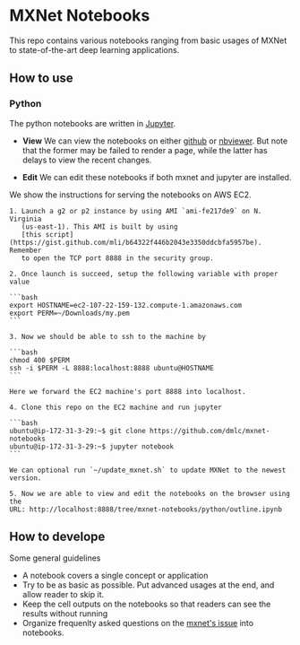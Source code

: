 # MXNet Notebooks

This repo contains various notebooks ranging from basic usages of MXNet to
state-of-the-art deep learning applications.

## How to use

### Python

The python notebooks are written in [Jupyter](http://jupyter.org/).

- **View** We can view the notebooks on either
  [github](https://github.com/dmlc/mxnet-notebooks/blob/master/python/outline.ipynb)
  or
  [nbviewer](http://nbviewer.jupyter.org/github/dmlc/mxnet-notebooks/blob/master/python/outline.ipynb). But
  note that the former may be failed to render a page, while the latter has
  delays to view the recent changes.

- **Edit** We can edit these notebooks if both mxnet and jupyter are
installed.

We show the instructions for serving the notebooks on AWS EC2.

    1. Launch a g2 or p2 instance by using AMI `ami-fe217de9` on N. Virginia
       (us-east-1). This AMI is built by using
       [this script](https://gist.github.com/mli/b64322f446b2043e3350ddcbfa5957be). Remember
       to open the TCP port 8888 in the security group.

    2. Once launch is succeed, setup the following variable with proper value

    ```bash
    export HOSTNAME=ec2-107-22-159-132.compute-1.amazonaws.com
    export PERM=~/Downloads/my.pem
    ```

    3. Now we should be able to ssh to the machine by

    ```bash
    chmod 400 $PERM
    ssh -i $PERM -L 8888:localhost:8888 ubuntu@HOSTNAME
    ```

    Here we forward the EC2 machine's port 8888 into localhost.

    4. Clone this repo on the EC2 machine and run jupyter

    ```bash
    ubuntu@ip-172-31-3-29:~$ git clone https://github.com/dmlc/mxnet-notebooks
    ubuntu@ip-172-31-3-29:~$ jupyter notebook
    ```

    We can optional run `~/update_mxnet.sh` to update MXNet to the newest
    version.

    5. Now we are able to view and edit the notebooks on the browser using the
    URL: http://localhost:8888/tree/mxnet-notebooks/python/outline.ipynb


## How to develope

Some general guidelines

- A notebook covers a single concept or application
- Try to be as basic as possible. Put advanced usages at the end, and allow reader to skip it.
- Keep the cell outputs on the notebooks so that readers can see the results without running
- Organize frequenlty asked questions on the [mxnet's issue](https://github.com/dmlc/mxnet/issues) into notebooks.
